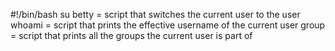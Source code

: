 #!/bin/bash
su betty = script that switches the current user to the user
whoami = script that prints the effective username of the current user
group = script that prints all the groups the current user is part of

